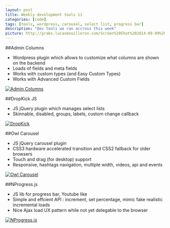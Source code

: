 ```yaml
---
layout: post
title: Weekly development tools 11
categories: [code]
tags: [tools, wordpress, carousel, select list, progress bar]
description: "Dev tools we ran accross this week"
picture: http://grabs.lucasmouilleron.com/Screen%20Shot%202014-09-09%20at%2012.19.47.png
---
```


##Admin Columns
- Wordpress plugin which allows to customize what columns are shown on the backend
- Loads of fields and meta fields
- Works with custom types (and Easy Custom Types)
- Works with Advanced Custom Fields

[![Admin Columns](http://grabs.lucasmouilleron.com/Screen%20Shot%202014-07-02%20at%2012.23.57.png)](http://www.admincolumns.com)

##DropKick JS
- JS jQuery plugin which manages select lists
- Skinnable, disabled, groups, labels, custom change callback

[![DropKick](http://grabs.lucasmouilleron.com/Screen%20Shot%202014-07-02%20at%2012.31.29.png)](http://robdel12.github.io/DropKick)


##Owl Carousel
- JS jQuery carousel plugin
- CSS3 hardware accelerated transition and CSS2 fallback for older browsers
- Touch and drag (for desktop) support
- Responsive, hashtags navigation, multiple width, videos, api and events

[![Owl Carousel](http://grabs.lucasmouilleron.com/Screen%20Shot%202014-07-02%20at%2012.34.36.png)](http://www.owlcarousel.owlgraphic.com)

##NProgress.js
- JS lib for progress bar, Youtube like
- Simple and effcient API : increment, set percentage, mimic fake realistic incremental loads
- Nice Ajax load UX pattern while not yet delegable to the browser

[![NProgress.js](http://grabs.lucasmouilleron.com/Screen%20Shot%202014-07-02%20at%2017.41.14.png)](http://ricostacruz.com/nprogress)
